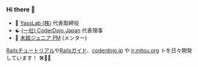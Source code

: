 ### Hi there 👋

- :japan: [YassLab (株)](https://yasslab.jp/) 代表取締役 
- :yin_yang: [(一社) CoderDojo Japan](https://coderdojo.jp/) 代表理事
- :mount_fuji: [未踏ジュニア PM](https://jr.mitou.org/) (メンター)

[Railsチュートリアル](https://railstutorial.jp/)や[Railsガイド](https://railsguides.jp/)、[coderdojo.jp](https://coderdojo.jp/) や [jr.mitou.org](https://jr.mitou.org/) トを日々開発しています！ 🛠💨✨
